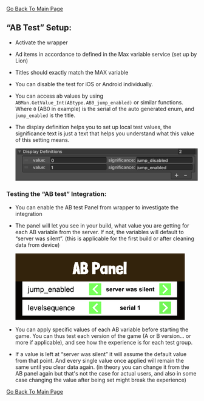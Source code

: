 [Go Back To Main Page](../../README.md)
## “AB Test” Setup:
* Activate the wrapper
* Ad items in accordance to defined in the Max variable service (set up by Lion)
* Titles should exactly match the MAX variable
* You can disable the test for iOS or Android individually.
* You can access ab values by using `ABMan.GetValue_Int(ABtype.AB0_jump_enabled)` or similar functions. Where `0` (AB0 in example) is the serial of the auto generated enum, and `jump_enabled` is the title. 
* The display definition helps you to set up local test values, the significance text is just a text that helps you understand what this value of this setting means.
  
  ![AB setup](img_0.png)
  
### Testing the “AB test” Integration:
* You can enable the AB test Panel from wrapper to investigate the integration
* The panel will let you see in your build, what value you are getting for each AB variable  from the server. If not, the variables will default to “server was silent”. (this is applicable for the first build or after cleaning data from device)
  
  ![AB Panel](img_1.png)
* You can apply specific values of each AB variable before starting the game. You can thus test each version of the game (A or B version… or more if applicable), and see how the experience is for each test group.
* If a value is left at “server was silent” it will assume the default value from that point. And every single value once applied will remain the same until you clear data again. (in theory you can change it from the AB panel again but that's not the case for actual users, and also in some case changing the value after being set might break the experience)



[Go Back To Main Page](../../README.md)
